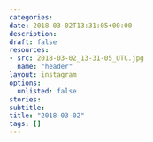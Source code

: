 ```yaml
---
categories:
date: 2018-03-02T13:31:05+00:00
description:
draft: false
resources:
- src: 2018-03-02_13-31-05_UTC.jpg
  name: "header"
layout: instagram
options:
  unlisted: false
stories:
subtitle:
title: "2018-03-02"
tags: []
---
```


 
